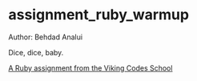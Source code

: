 assignment_ruby_warmup
======================

Author: Behdad Analui

Dice, dice, baby.

[A Ruby assignment from the Viking Codes School](http://www.vikingcodeschool.com)
